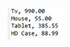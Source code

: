 <img src="https://github.com/hiranjc/consumer3-method-reference-non-static/blob/main/readme.png" width="110" />
